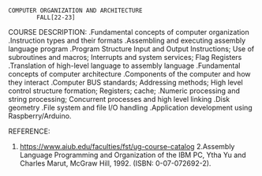 	COMPUTER ORGANIZATION AND ARCHITECTURE
			FALL[22-23]

COURSE DESCRIPTION:
.Fundamental concepts of computer organization
.Instruction types and their formats
.Assembling and executing assembly language program
.Program Structure Input and Output Instructions; Use of subroutines and macros; Interrupts and system services; Flag Registers
.Translation of high-level language to assembly language
.Fundamental concepts of computer architecture
.Components of the computer and how they interact
.Computer BUS standards; Addressing methods; High level control structure formation; Registers; cache;
.Numeric processing and string processing; Concurrent processes and high level linking
.Disk geometry
.File system and file I/O handling
.Application development using Raspberry/Arduino.

REFERENCE:
1. https://www.aiub.edu/faculties/fst/ug-course-catalog
2.Assembly Language Programming and Organization of the IBM PC, Ytha Yu and Charles Marut, McGraw Hill, 1992. (ISBN: 0-07-072692-2).

